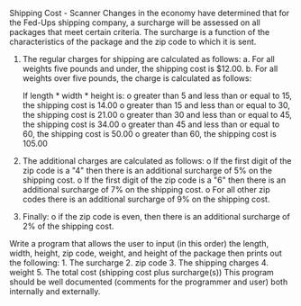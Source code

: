 Shipping Cost - Scanner
Changes in the economy have determined that for the Fed-Ups shipping company, a
surcharge will be assessed on all packages that meet certain criteria. The surcharge is a
function of the characteristics of the package and the zip code to which it is sent.
 1. The regular charges for shipping are calculated as follows:
   a. For all weights five pounds and under, the shipping cost is $12.00.
   b. For all weights over five pounds, the charge is calculated as follows:
  
    If length * width * height is:
     o greater than 5 and less than or equal to 15, the shipping cost is 14.00
     o greater than 15 and less than or equal to 30, the shipping cost is 21.00
     o greater than 30 and less than or equal to 45, the shipping cost is 34.00
     o greater than 45 and less than or equal to 60, the shipping cost is 50.00
     o greater than 60, the shipping cost is 105.00
     
 2. The additional charges are calculated as follows:
     o If the first digit of the zip code is a "4" then there is an additional surcharge of
     5% on the shipping cost.
     o If the first digit of the zip code is a "6" then there is an additional surcharge of
     7% on the shipping cost.
     o For all other zip codes there is an additional surcharge of 9% on the shipping
     cost.
     
 3. Finally:
    o if the zip code is even, then there is an additional surcharge of 2% of the
 shipping cost.
 
Write a program that allows the user to input (in this order) the length, width, height,
zip code, weight, and height of the package then prints out the following:
    1. The surcharge
    2. zip code
    3. The shipping charges
    4. weight
    5. The total cost (shipping cost plus surcharge(s))
This program should be well documented (comments for the programmer and user)
both internally and externally.
